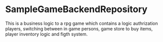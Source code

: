 # SampleGameBackendRepository

 This is a business logic to a rpg game which contains a logic authrization players, switching between in game persons, game store to buy items, player inventory logic and figth system.
